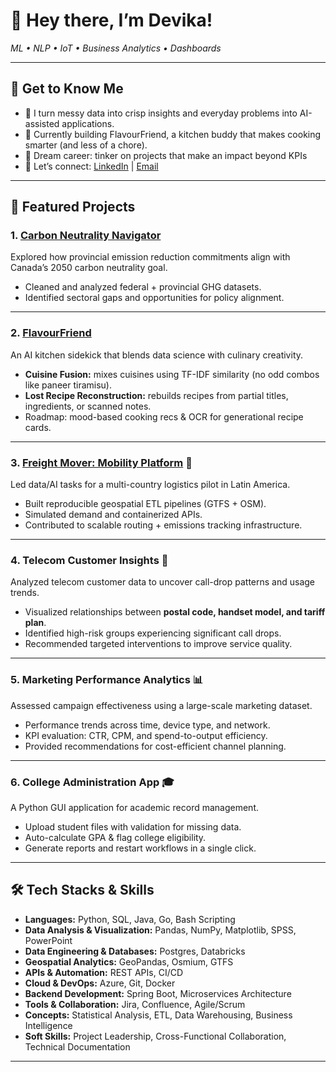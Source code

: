 # 👋 Hey there, I’m Devika!  
_ML • NLP • IoT • Business Analytics • Dashboards_

---

## 📌 Get to Know Me
- 🧩 I turn messy data into crisp insights and everyday problems into AI-assisted applications.  
- 🍳 Currently building FlavourFriend, a kitchen buddy that makes cooking smarter (and less of a chore).  
- 🎯 Dream career: tinker on projects that make an impact beyond KPIs  
- 💌 Let’s connect: [LinkedIn](https://www.linkedin.com/in/devika-vinayarajan/) | [Email](mailto:devika.leena@gmail.com)  

---

## 🚀 Featured Projects  

### 1. **[Carbon Neutrality Navigator](https://github.com/devika-vinay/CarbonNeutralityNavigator.git)**   
Explored how provincial emission reduction commitments align with Canada’s 2050 carbon neutrality goal.  
- Cleaned and analyzed federal + provincial GHG datasets.  
- Identified sectoral gaps and opportunities for policy alignment.  

---

### 2. **[FlavourFriend](https://github.com/devika-vinay/FlavourFriend.git)**
An AI kitchen sidekick that blends data science with culinary creativity.  
- **Cuisine Fusion:** mixes cuisines using TF-IDF similarity (no odd combos like paneer tiramisu).  
- **Lost Recipe Reconstruction:** rebuilds recipes from partial titles, ingredients, or scanned notes.  
- Roadmap: mood-based cooking recs & OCR for generational recipe cards.  

---

### 3. **[Freight Mover: Mobility Platform](https://github.com/devika-vinay/FreightMover)** 🚛  
Led data/AI tasks for a multi-country logistics pilot in Latin America.  
- Built reproducible geospatial ETL pipelines (GTFS + OSM).  
- Simulated demand and containerized APIs.  
- Contributed to scalable routing + emissions tracking infrastructure.  

---

### 4. **Telecom Customer Insights** 📱  
Analyzed telecom customer data to uncover call-drop patterns and usage trends.  
- Visualized relationships between **postal code, handset model, and tariff plan**.  
- Identified high-risk groups experiencing significant call drops.  
- Recommended targeted interventions to improve service quality.  

---

### 5. **Marketing Performance Analytics** 📊  
Assessed campaign effectiveness using a large-scale marketing dataset.  
- Performance trends across time, device type, and network.  
- KPI evaluation: CTR, CPM, and spend-to-output efficiency.  
- Provided recommendations for cost-efficient channel planning.  

---

### 6. **College Administration App** 🎓  
A Python GUI application for academic record management.  
- Upload student files with validation for missing data.  
- Auto-calculate GPA & flag college eligibility.  
- Generate reports and restart workflows in a single click.  

---

## 🛠️ Tech Stacks & Skills  

- **Languages:** Python, SQL, Java, Go, Bash Scripting  
- **Data Analysis & Visualization:** Pandas, NumPy, Matplotlib, SPSS, PowerPoint  
- **Data Engineering & Databases:** Postgres, Databricks
- **Geospatial Analytics:** GeoPandas, Osmium, GTFS  
- **APIs & Automation:** REST APIs, CI/CD  
- **Cloud & DevOps:** Azure, Git, Docker
- **Backend Development:** Spring Boot, Microservices Architecture  
- **Tools & Collaboration:** Jira, Confluence, Agile/Scrum  
- **Concepts:** Statistical Analysis, ETL, Data Warehousing, Business Intelligence  
- **Soft Skills:** Project Leadership, Cross-Functional Collaboration, Technical Documentation  

---
